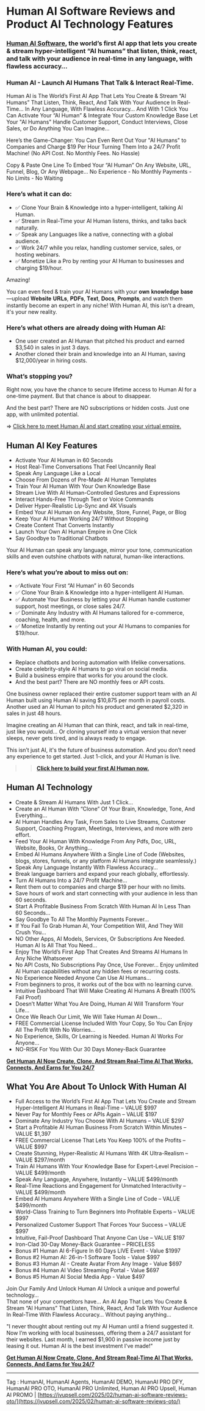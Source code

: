 # Human AI Software Reviews and Product AI  Technology Features

### [Human AI Software](https://jvupsell.com/2025/02/human-ai-software-reviews-oto/), the world’s first AI app that lets you create & stream hyper-intelligent “AI humans” that listen, think, react, and talk with your audience in real-time in any language, with flawless accuracy…

### Human AI - Launch AI Humans That Talk & Interact Real-Time. 
Human AI is The World’s First AI App That Lets You  Create & Stream “AI Humans” That Listen, Think, React, And Talk With Your Audience In Real-Time… In Any Language, With Flawless Accuracy… 
And With 1 Click You Can Activate Your “AI Human” & Integrate Your Custom Knowledge Base
Let Your "AI Humans" Handle Customer Support, Conduct Interviews, Close Sales, or Do Anything You Can Imagine…

Here’s the Game-Changer: You Can Even Rent Out Your "AI Humans" to Companies and Charge $19 Per Hour Turning Them Into a 24/7 Profit Machine! (No API Cost. No Monthly Fees. No Hassle)

Copy & Paste One Line To Embed Your “AI Human” On Any Website, URL, Funnel, Blog, Or Any Webpage… No Experience - No Monthly Payments - No Limits - No Waiting

### Here’s what it can do:

- ✅ Clone Your Brain & Knowledge into a hyper-intelligent, talking AI Human.
- ✅ Stream in Real-Time your AI Human listens, thinks, and talks back naturally.
- ✅ Speak any Languages like a native, connecting with a global audience.
- ✅ Work 24/7 while you relax, handling customer service, sales, or hosting webinars.
- ✅ Monetize Like a Pro by renting your AI Human to businesses and charging $19/hour.

Amazing!

You can even feed & train your AI Humans with your 𝐨𝐰𝐧 𝐤𝐧𝐨𝐰𝐥𝐞𝐝𝐠𝐞 𝐛𝐚𝐬𝐞 —upload 𝐖𝐞𝐛𝐬𝐢𝐭𝐞 𝐔𝐑𝐋𝐬, 𝐏𝐃𝐅𝐬, 𝐓𝐞𝐱𝐭, 𝐃𝐨𝐜𝐬, 𝐏𝐫𝐨𝐦𝐩𝐭𝐬, and watch them instantly become an expert in any niche!
With Human AI, this isn’t a dream, it's your new reality.

### Here’s what others are already doing with Human AI:
- One user created an AI Human that pitched his product and earned $3,540 in sales in just 3 days.
- Another cloned their brain and knowledge into an AI Human, saving $12,000/year in hiring costs.
  
### What’s stopping you?
Right now, you have the chance to secure lifetime access to Human AI for a one-time payment. But that chance is about to disappear.

And the best part? There are NO subscriptions or hidden costs. Just one app, with unlimited potential.

=> [Click here to meet Human AI and start creating your virtual empire.](https://warriorplus.com/o2/a/mtwqzw4/0)


## Human AI Key Features

- Activate Your AI Human in 60 Seconds
- Host Real-Time Conversations That Feel Uncannily Real
- Speak Any Language Like a Local
- Choose From Dozens of Pre-Made AI Human Templates
- Train Your AI Human With Your Own Knowledge Base
- Stream Live With AI Human-Controlled Gestures and Expressions
- Interact Hands-Free Through Text or Voice Commands
- Deliver Hyper-Realistic Lip-Sync and 4K Visuals
- Embed Your AI Human on Any Website, Store, Funnel, Page, or Blog
- Keep Your AI Human Working 24/7 Without Stopping
- Create Content That Converts Instantly
- Launch Your Own AI Human Empire in One Click
- Say Goodbye to Traditional Chatbots

Your AI Human can speak any language, mirror your tone, communication skills and even outshine chatbots with natural, human-like interactions.

### Here’s what you’re about to miss out on:

- ✅Activate Your First “AI Human” in 60 Seconds
- ✅ Clone Your Brain & Knowledge into a hyper-intelligent AI Human.
- ✅ Automate Your Business by letting your AI Human handle customer support, host meetings, or close sales 24/7.
- ✅ Dominate Any Industry with AI Humans tailored for e-commerce, coaching, health, and more.
- ✅ Monetize Instantly by renting out your AI Humans to companies for $19/hour.

### With Human AI, you could:
- Replace chatbots and boring automation with lifelike conversations.
- Create celebrity-style AI Humans to go viral on social media.
- Build a business empire that works for you around the clock.
- And the best part? There are NO monthly fees or API costs.

One business owner replaced their entire customer support team with an AI Human built using Human AI saving $10,875 per month in payroll costs.
Another used an AI Human to pitch his product and generated $2,320 in sales in just 48 hours.

Imagine creating an AI Human that can think, react, and talk in real-time, just like you would… Or cloning yourself into a virtual version that never sleeps, never gets tired, and is always ready to engage.

This isn’t just AI, it's the future of business automation.
And you don’t need any experience to get started. Just 1-click, and your AI Human is live.

>> [**Click here to build your first AI Human now.**](https://warriorplus.com/o2/a/mtwqzw4/0)

## Human AI Technology

+ Create & Stream AI Humans With Just 1 Click…
+ Create an AI Human With “Clone” Of Your Brain, Knowledge, Tone, And Everything… 
+ AI Human Handles Any Task, From Sales to Live Streams, Customer Support, Coaching Program, Meetings, Interviews, and more with zero effort. 
+ Feed Your AI Human With Knowledge From Any Pdfs, Doc, URL, Website, Books, Or Anything…  
+ Embed AI Humans Anywhere With a Single Line of Code (Websites, blogs, stores, funnels, or any platform AI Humans integrate seamlessly.)
+ Speak Any Language Instantly With Flawless Accuracy…
+ Break language barriers and expand your reach globally, effortlessly.
+ Turn AI Humans Into a 24/7 Profit Machine…
+ Rent them out to companies and charge $19 per hour with no limits.  
+ Save hours of work and start connecting with your audience in less than 60 seconds.
+ Start A Profitable Business From Scratch With  Human AI In Less Than 60 Seconds… 
+ Say Goodbye To All The Monthly Payments Forever…
+ If You Fail To Grab Human AI, Your Competition Will, And They Will Crush You… 
+ NO Other Apps, AI Models, Services, Or Subscriptions Are Needed.  Human AI Is All That You Need…
+ Enjoy The World’s First App That Creates And Streams AI Humans In Any Niche Whatsoever
+ No API Costs, No Subscriptions Pay Once, Use Forever… Enjoy unlimited AI Human capabilities without any hidden fees or recurring costs.
+ No Experience Needed Anyone Can Use AI Humans…
+ From beginners to pros, it works out of the box with no learning curve.
+ Intuitive Dashboard That Will Make Creating AI Humans A Breath (100% Fail Proof)
+ Doesn’t Matter What You Are Doing,  Human AI Will Transform Your Life… 
+ Once We Reach Our Limit, We Will Take Human AI Down… 
+ FREE Commercial License Included With Your Copy, So You Can Enjoy All The Profit With No Worries… 
+ No Experience, Skills, Or Learning is Needed.  Human AI Works For Anyone… 
+ NO-RISK For You With Our 30 Days Money-Back Guarantee

[**Get Human AI Now Create, Clone, And Stream Real-Time AI That Works, Connects, And Earns for You 24/7**](https://warriorplus.com/o2/a/mtwqzw4/0)

## What You Are About To Unlock With  Human AI

+ Full Access to the World’s First AI App That Lets You Create and Stream Hyper-Intelligent AI Humans in Real-Time – VALUE $997
+ Never Pay for Monthly Fees or APIs Again – VALUE $197
+ Dominate Any Industry You Choose With AI Humans – VALUE $297
+ Start a Profitable AI Human Business From Scratch Within Minutes – VALUE $1,397
+ FREE Commercial License That Lets You Keep 100% of the Profits – VALUE $997
+ Create Stunning, Hyper-Realistic AI Humans With 4K Ultra-Realism – VALUE $297/month
+ Train AI Humans With Your Knowledge Base for Expert-Level Precision – VALUE $499/month
+ Speak Any Language, Anywhere, Instantly – VALUE $499/month
+ Real-Time Reactions and Engagement for Unmatched Interactivity – VALUE $499/month
+ Embed AI Humans Anywhere With a Single Line of Code – VALUE $499/month
+ World-Class Training to Turn Beginners Into Profitable Experts – VALUE $997
+ Personalized Customer Support That Forces Your Success – VALUE $997
+ Intuitive, Fail-Proof Dashboard That Anyone Can Use – VALUE $197
+ Iron-Clad 30-Day Money-Back Guarantee – PRICELESS
+ Bonus #1 Human AI 6-Figure In 60 Days LIVE Event - Value $1997
+ Bonus #2 Human AI: 26-in-1 Software Tools - Value $997
+ Bonus #3 Human AI - Create Avatar From Any Image - Value $697
+ Bonus #4 Human AI Video Streaming Portal - Value $697
+ Bonus #5 Human AI Social Media App - Value $497

Join Our Family And Unlock Human AI 
Unlock a unique and powerful technology…  
That none of your competitors have… 
An AI App That Lets You Create & Stream “AI Humans” That Listen, Think, React, And Talk With Your Audience In Real-Time With Flawless Accuracy… 
Without paying anything…

"I never thought about renting out my AI Human until a friend suggested it. Now I’m working with local businesses, offering them a 24/7 assistant for their websites. Last month, I earned $1,900 in passive income just by leasing it out. Human AI is the best investment I’ve made!"

[**Get Human AI Now Create, Clone, And Stream Real-Time AI That Works, Connects, And Earns for You 24/7**](https://warriorplus.com/o2/a/mtwqzw4/0)

---

Tag : HumanAI, HumanAI Agents, HumanAI DEMO, HumanAI PRO DFY, HumanAI PRO OTO, HumanAI PRO Unlimited, Human AI PRO Upsell, Human AI PROMO | [https://jvupsell.com/2025/02/human-ai-software-reviews-oto/](https://jvupsell.com/2025/02/human-ai-software-reviews-oto/)
